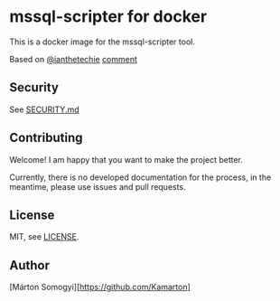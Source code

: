 
# mssql-scripter for docker

This is a docker image for the mssql-scripter tool.

Based on [@ianthetechie](https://github.com/ianthetechie) [comment](https://github.com/microsoft/mssql-scripter/issues/236#issuecomment-824553254)

## Security

See [SECURITY.md](SECURITY.md)

## Contributing

Welcome! I am happy that you want to make the project better.

Currently, there is no developed documentation for the process, in the meantime, please use issues and pull requests.

## License

MIT, see [LICENSE](LICENSE).

## Author

[Márton Somogyi][https://github.com/Kamarton]
